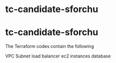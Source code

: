 # tc-candidate-sforchu

# tc-candidate-sforchu

The Terraform codes contain the following

VPC
Subnet
load balancer
ec2 instances
database
